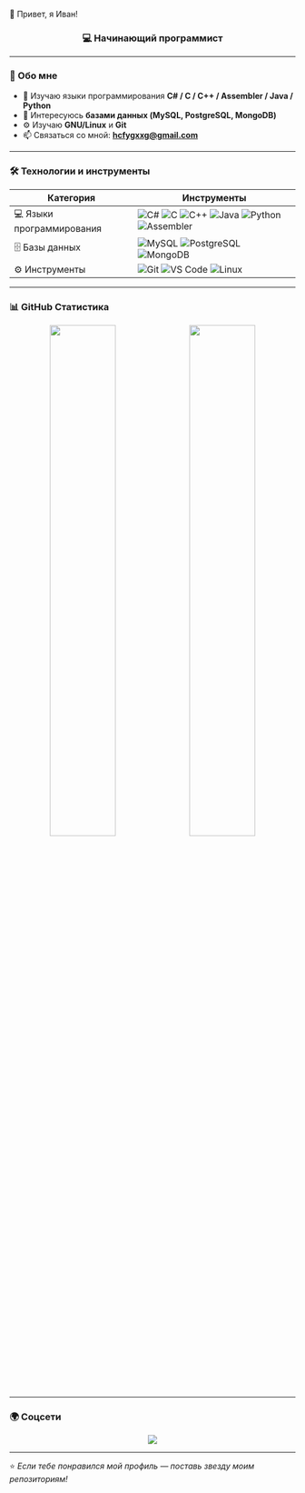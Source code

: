 👋 Привет, я Иван!</h1>
<h3 align="center">💻 Начинающий программист</h3>

---

### 🧭 Обо мне
- 🎯 Изучаю языки программирования **C# / C / С++ / Assembler / Java / Python**
- 💾 Интересуюсь **базами данных (MySQL, PostgreSQL, MongoDB)**
- ⚙️ Изучаю **GNU/Linux** и **Git**
- 📫 Связаться со мной: **hcfygxxg@gmail.com**

---

### 🛠️ Технологии и инструменты
| Категория | Инструменты |
|------------|-------------|
| 💻 Языки программирования | ![C#](https://img.shields.io/badge/C%23-239120?style=for-the-badge&logo=c-sharp&logoColor=white) ![C](https://img.shields.io/badge/C-00599C?style=for-the-badge&logo=c&logoColor=white) ![C++](https://img.shields.io/badge/C++-00599C?style=for-the-badge&logo=cplusplus&logoColor=white) ![Java](https://img.shields.io/badge/Java-ED8B00?style=for-the-badge&logo=openjdk&logoColor=white) ![Python](https://img.shields.io/badge/Python-3776AB?style=for-the-badge&logo=python&logoColor=white) ![Assembler](https://img.shields.io/badge/Assembler-6E4C13?style=for-the-badge&logo=assembly&logoColor=white) |
| 🗄️ Базы данных | ![MySQL](https://img.shields.io/badge/MySQL-005C84?style=for-the-badge&logo=mysql&logoColor=white) ![PostgreSQL](https://img.shields.io/badge/PostgreSQL-316192?style=for-the-badge&logo=postgresql&logoColor=white) ![MongoDB](https://img.shields.io/badge/MongoDB-4EA94B?style=for-the-badge&logo=mongodb&logoColor=white) |
| ⚙️ Инструменты | ![Git](https://img.shields.io/badge/Git-F05033?style=for-the-badge&logo=git&logoColor=white) ![VS Code](https://img.shields.io/badge/VS%20Code-0078d7?style=for-the-badge&logo=visual-studio-code&logoColor=white) ![Linux](https://img.shields.io/badge/Linux-FCC624?style=for-the-badge&logo=linux&logoColor=black) |

---

### 📊 GitHub Статистика

<p align="center">
  <img width="48%" src="https://github-readme-stats.vercel.app/api?username=yourusername&show_icons=true&theme=tokyonight" />
  <img width="48%" src="https://github-readme-streak-stats.herokuapp.com/?user=yourusername&theme=tokyonight" />
</p>

---

### 🌍 Соцсети
<p align="center">
  <a href="https://t.me/bully-goldie"><img src="https://img.shields.io/badge/Telegram-26A5E4?style=for-the-badge&logo=telegram&logoColor=white"/></a>
</p>

---

⭐️ *Если тебе понравился мой профиль — поставь звезду моим репозиториям!*
